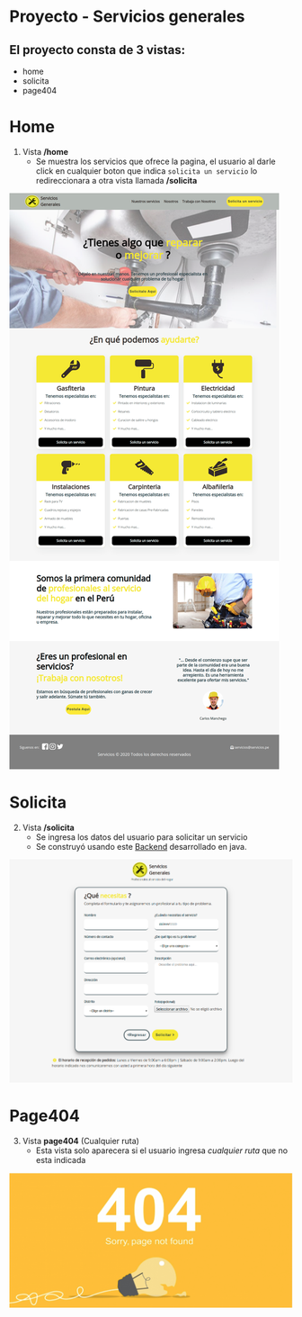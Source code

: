 
# Proyecto - Servicios generales
## El proyecto consta de 3 vistas:
- home
- solicita
- page404

# Home
1. Vista **/home** 
   - Se muestra los servicios que ofrece la pagina, el usuario al darle click en cualquier boton que indica `solicita un servicio` lo redireccionara a otra vista llamada **/solicita**
   
![Home](Home)



# Solicita
2. Vista **/solicita** 
   - Se ingresa los datos del usuario para solicitar un servicio 
   - Se construyó usando este [Backend](https://github.com/VanessaMMH/Backend) desarrollado en java.

![Solicita](Solicita.png)


# Page404
3. Vista **page404** (Cualquier ruta)
   - Esta vista solo aparecera si el usuario ingresa *cualquier ruta* que no esta indicada
   
![Page404](Page404.png)
